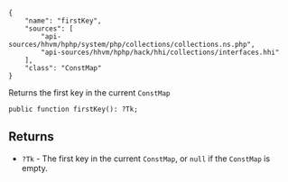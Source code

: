 ``` yamlmeta
{
    "name": "firstKey",
    "sources": [
        "api-sources/hhvm/hphp/system/php/collections/collections.ns.php",
        "api-sources/hhvm/hphp/hack/hhi/collections/interfaces.hhi"
    ],
    "class": "ConstMap"
}
```




Returns the first key in the current ` ConstMap `




``` Hack
public function firstKey(): ?Tk;
```




## Returns




+ ` ?Tk ` - The first key in the current `` ConstMap ``, or ``` null ``` if the
  ```` ConstMap ```` is empty.
<!-- HHAPIDOC -->
